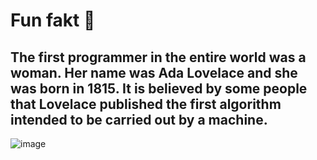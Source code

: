 # Fun fakt 👋
## The first programmer in the entire world was a woman. Her name was Ada Lovelace and she was born in 1815. It is believed by some people that Lovelace published the first algorithm intended to be carried out by a machine.
![image](https://user-images.githubusercontent.com/109968270/180872140-1361a9fe-2265-4052-bda2-1dca6283d39e.png)
